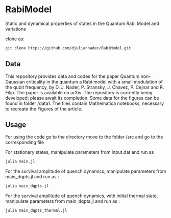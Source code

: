 # RabiModel
Static and dynamical properties of states in the Quantum Rabi Model and variations

clone as:


```bash
git clone https://github.com/djuliannader/RabiModel.git
```

## Data 

This repository provides data and codes for the paper Quantum non-Gaussian criticality in the quantum a Rabi model with a small modulation of the
qubit frequency, by D. J. Nader, P. Stransky, J. Chavez, P. Cejnar and R. Filip.
The paper is available on arXiv.
The repository is currently being developed; please await its completion. Some data for the figures can be found in folder /data1.  The files contain Mathematica notebooks, necessary to recreate the Figures of the article.


## Usage

For using the code go to the directory move to the folder /src and go to the corresponding file

For stationary states, manipulate parameters from input.dat and run as

```bash
julia main.jl
```

For the survival amplitude of quench dynamics, manipulate parameters from main_dqpts.jl and run as :

```bash
julia main_dqpts.jl
```

For the survival amplitude of quench dynamics, with initial thermal state, manipulate parameters from main_dqpts.jl and run as :

```bash
julia main_dqpts_thermal.jl
```
